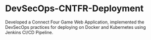 # DevSecOps-CNTFR-Deployment
Developed a Connect Four Game Web Application, implemented the DevSecOps practices for deploying on Docker and Kubernetes using Jenkins CI/CD Pipeline.
